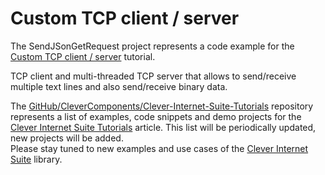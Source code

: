 # Custom TCP client / server

The SendJSonGetRequest project represents a code example for the [Custom TCP client / server](https://www.clevercomponents.com/portal/kb/a69/custom-tcp-client-server.aspx) tutorial.   

TCP client and multi-threaded TCP server that allows to send/receive multiple text lines and also send/receive binary data.   

The [GitHub/CleverComponents/Clever-Internet-Suite-Tutorials](https://github.com/CleverComponents/Clever-Internet-Suite-Tutorials) repository represents a list of examples, code snippets and demo projects for the [Clever Internet Suite Tutorials](https://www.clevercomponents.com/articles/article035/) article. This list will be periodically updated, new projects will be added.   
Please stay tuned to new examples and use cases of the [Clever Internet Suite](https://www.clevercomponents.com/products/inetsuite/) library.

